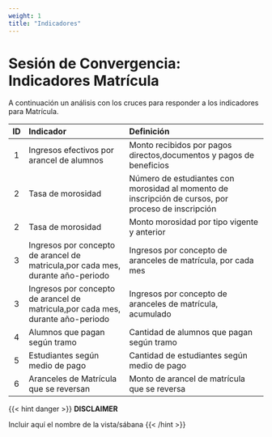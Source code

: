 ```yaml
---
weight: 1
title: "Indicadores"
---
```


# Sesión de Convergencia: Indicadores Matrícula

A continuación un análisis con los cruces para responder a los indicadores para Matrícula.

| ID | Indicador | Definición |
| :--: | :-- | :-- |
| 1 | Ingresos efectivos por arancel de alumnos | Monto recibidos por pagos directos,documentos y pagos de beneficios |
| 2 | Tasa de morosidad | Número de estudiantes con morosidad al momento de inscripción de cursos, por proceso de inscripción |
| 2 | Tasa de morosidad | Monto morosidad por tipo vigente y anterior |
| 3 | Ingresos por concepto de arancel de  matricula,por cada mes, durante año-periodo | Ingresos por concepto de  aranceles de matrícula, por cada mes |
| 3 | Ingresos por concepto de arancel de  matricula,por cada mes, durante año-periodo | Ingresos por concepto de aranceles de matrícula, acumulado |
| 4 | Alumnos que pagan según tramo | Cantidad de alumnos que pagan según tramo |
| 5 | Estudiantes según medio de pago |	Cantidad de estudiantes según medio de pago |
| 6 | Aranceles de Matrícula  que se reversan |	Monto de arancel de matrícula que se reversa |


{{< hint danger >}}
**DISCLAIMER**  

Incluir aquí el nombre de la vista/sábana
{{< /hint >}}
